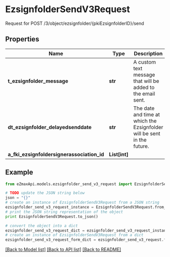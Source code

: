 # EzsignfolderSendV3Request

Request for POST /3/object/ezsignfolder/{pkiEzsignfolderID}/send

## Properties

Name | Type | Description | Notes
------------ | ------------- | ------------- | -------------
**t_ezsignfolder_message** | **str** | A custom text message that will be added to the email sent. | [optional] 
**dt_ezsignfolder_delayedsenddate** | **str** | The date and time at which the Ezsignfolder will be sent in the future. | [optional] 
**a_fki_ezsignfoldersignerassociation_id** | **List[int]** |  | 

## Example

```python
from eZmaxApi.models.ezsignfolder_send_v3_request import EzsignfolderSendV3Request

# TODO update the JSON string below
json = "{}"
# create an instance of EzsignfolderSendV3Request from a JSON string
ezsignfolder_send_v3_request_instance = EzsignfolderSendV3Request.from_json(json)
# print the JSON string representation of the object
print EzsignfolderSendV3Request.to_json()

# convert the object into a dict
ezsignfolder_send_v3_request_dict = ezsignfolder_send_v3_request_instance.to_dict()
# create an instance of EzsignfolderSendV3Request from a dict
ezsignfolder_send_v3_request_form_dict = ezsignfolder_send_v3_request.from_dict(ezsignfolder_send_v3_request_dict)
```
[[Back to Model list]](../README.md#documentation-for-models) [[Back to API list]](../README.md#documentation-for-api-endpoints) [[Back to README]](../README.md)


